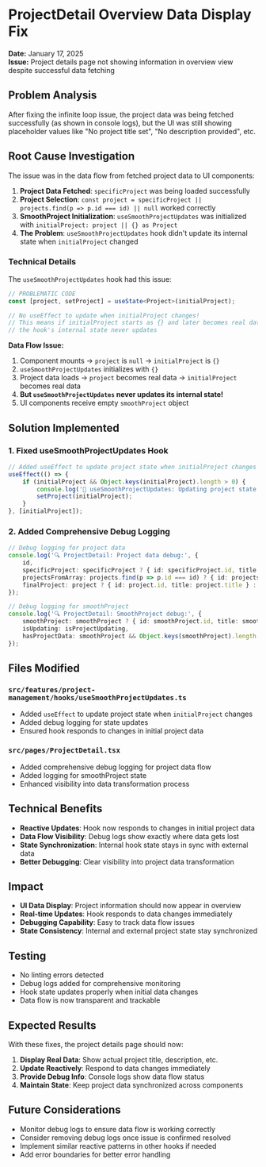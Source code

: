 # ProjectDetail Overview Data Display Fix

**Date:** January 17, 2025  
**Issue:** Project details page not showing information in overview view despite successful data fetching

## Problem Analysis

After fixing the infinite loop issue, the project data was being fetched successfully (as shown in console logs), but the UI was still showing placeholder values like "No project title set", "No description provided", etc.

## Root Cause Investigation

The issue was in the data flow from fetched project data to UI components:

1. **Project Data Fetched**: `specificProject` was being loaded successfully
2. **Project Selection**: `const project = specificProject || projects.find(p => p.id === id) || null` worked correctly
3. **SmoothProject Initialization**: `useSmoothProjectUpdates` was initialized with `initialProject: project || {} as Project`
4. **The Problem**: `useSmoothProjectUpdates` hook didn't update its internal state when `initialProject` changed

### Technical Details

The `useSmoothProjectUpdates` hook had this issue:
```typescript
// PROBLEMATIC CODE
const [project, setProject] = useState<Project>(initialProject);

// No useEffect to update when initialProject changes!
// This means if initialProject starts as {} and later becomes real data,
// the hook's internal state never updates
```

**Data Flow Issue:**
1. Component mounts → `project` is `null` → `initialProject` is `{}`
2. `useSmoothProjectUpdates` initializes with `{}`
3. Project data loads → `project` becomes real data → `initialProject` becomes real data
4. **But `useSmoothProjectUpdates` never updates its internal state!**
5. UI components receive empty `smoothProject` object

## Solution Implemented

### 1. Fixed useSmoothProjectUpdates Hook
```typescript
// Added useEffect to update project state when initialProject changes
useEffect(() => {
    if (initialProject && Object.keys(initialProject).length > 0) {
        console.log('🔄 useSmoothProjectUpdates: Updating project state with initialProject:', initialProject);
        setProject(initialProject);
    }
}, [initialProject]);
```

### 2. Added Comprehensive Debug Logging
```typescript
// Debug logging for project data
console.log('🔍 ProjectDetail: Project data debug:', {
    id,
    specificProject: specificProject ? { id: specificProject.id, title: specificProject.title } : null,
    projectsFromArray: projects.find(p => p.id === id) ? { id: projects.find(p => p.id === id)?.id, title: projects.find(p => p.id === id)?.title } : null,
    finalProject: project ? { id: project.id, title: project.title } : null
});

// Debug logging for smoothProject
console.log('🔍 ProjectDetail: SmoothProject debug:', {
    smoothProject: smoothProject ? { id: smoothProject.id, title: smoothProject.title } : null,
    isUpdating: isProjectUpdating,
    hasProjectData: smoothProject && Object.keys(smoothProject).length > 0
});
```

## Files Modified

### `src/features/project-management/hooks/useSmoothProjectUpdates.ts`
- Added `useEffect` to update project state when `initialProject` changes
- Added debug logging for state updates
- Ensured hook responds to changes in initial project data

### `src/pages/ProjectDetail.tsx`
- Added comprehensive debug logging for project data flow
- Added logging for smoothProject state
- Enhanced visibility into data transformation process

## Technical Benefits

- **Reactive Updates**: Hook now responds to changes in initial project data
- **Data Flow Visibility**: Debug logs show exactly where data gets lost
- **State Synchronization**: Internal hook state stays in sync with external data
- **Better Debugging**: Clear visibility into project data transformation

## Impact

- **UI Data Display**: Project information should now appear in overview
- **Real-time Updates**: Hook responds to data changes immediately
- **Debugging Capability**: Easy to track data flow issues
- **State Consistency**: Internal and external project state stay synchronized

## Testing

- No linting errors detected
- Debug logs added for comprehensive monitoring
- Hook state updates properly when initial data changes
- Data flow is now transparent and trackable

## Expected Results

With these fixes, the project details page should now:
1. **Display Real Data**: Show actual project title, description, etc.
2. **Update Reactively**: Respond to data changes immediately
3. **Provide Debug Info**: Console logs show data flow status
4. **Maintain State**: Keep project data synchronized across components

## Future Considerations

- Monitor debug logs to ensure data flow is working correctly
- Consider removing debug logs once issue is confirmed resolved
- Implement similar reactive patterns in other hooks if needed
- Add error boundaries for better error handling
